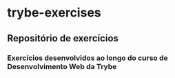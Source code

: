 # trybe-exercises
<h2>Repositório de exercícios</h2> 
<h3>Exercícios desenvolvidos ao longo do curso de Desenvolvimento Web da Trybe</h3>
